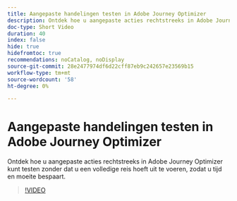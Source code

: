 ```yaml
---
title: Aangepaste handelingen testen in Adobe Journey Optimizer
description: Ontdek hoe u aangepaste acties rechtstreeks in Adobe Journey Optimizer kunt testen zonder dat u een volledige reis hoeft uit te voeren, zodat u tijd en moeite bespaart.
doc-type: Short Video
duration: 40
index: false
hide: true
hidefromtoc: true
recommendations: noCatalog, noDisplay
source-git-commit: 28e2477974df6d22cff87eb9c242657e23569b15
workflow-type: tm+mt
source-wordcount: '58'
ht-degree: 0%

---
```



# Aangepaste handelingen testen in Adobe Journey Optimizer

Ontdek hoe u aangepaste acties rechtstreeks in Adobe Journey Optimizer kunt testen zonder dat u een volledige reis hoeft uit te voeren, zodat u tijd en moeite bespaart.

<!-- 62_S522_3442522_39_testing-custom-actions-in-adobe-journey-optimizer -->
>[!VIDEO](https://video.tv.adobe.com/v/3458211/?learn=on&enablevpops=true)
